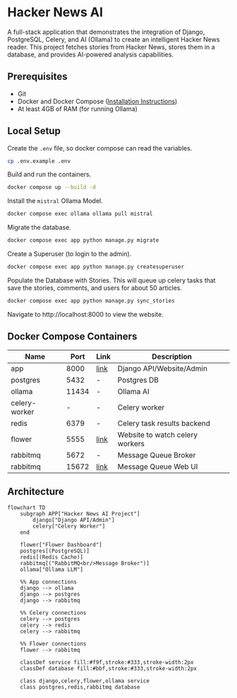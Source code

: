 # Hacker News AI 

A full-stack application that demonstrates the integration of Django, PostgreSQL, Celery, and AI (Ollama) to create an intelligent Hacker News reader. This project fetches stories from Hacker News, stores them in a database, and provides AI-powered analysis capabilities.

## Prerequisites
- Git
- Docker and Docker Compose ([Installation Instructions](https://docs.docker.com/compose/install/))
- At least 4GB of RAM (for running Ollama)

## Local Setup
Create the `.env` file, so docker compose can read the variables.
```bash
cp .env.example .env
```

Build and run the containers.
```bash
docker compose up --build -d
```

Install the `mistral` Ollama Model.
```bash
docker compose exec ollama ollama pull mistral
```

Migrate the database.
```bash
docker compose exec app python manage.py migrate
```

Create a Superuser (to login to the admin).
```bash
docker compose exec app python manage.py createsuperuser
```

Populate the Database with Stories. This will queue up celery tasks that save the stories, comments, and users for about 50 articles.
```bash
docker compose exec app python manage.py sync_stories
```

Navigate to http://localhost:8000 to view the website.

## Docker Compose Containers
| Name          | Port  | Link                           | Description                     |
| ------------- | ----- | ------------------------------ | ------------------------------- |
| app           | 8000  | [link](http://localhost:8000)  | Django API/Website/Admin        |
| postgres      | 5432  | -                              | Postgres DB                     |
| ollama        | 11434 | -                              | Ollama AI                       |
| celery-worker | -     | -                              | Celery worker                   |
| redis         | 6379  | -                              | Celery task results backend     |
| flower        | 5555  | [link](http://localhost:5555)  | Website to watch celery workers |
| rabbitmq      | 5672  | -                              | Message Queue Broker            |
| rabbitmq      | 15672 | [link](http://localhost:15672) | Message Queue Web UI            |

## Architecture
```mermaid
flowchart TD
    subgraph APP["Hacker News AI Project"]
        django["Django API/Admin"]
        celery["Celery Worker"]
    end

    flower["Flower Dashboard"]
    postgres[(PostgreSQL)]
    redis[(Redis Cache)]
    rabbitmq[("RabbitMQ<br/>Message Broker")]
    ollama["Ollama LLM"]

    %% App connections
    django --> ollama
    django --> postgres
    django --> rabbitmq

    %% Celery connections
    celery --> postgres
    celery --> redis
    celery --> rabbitmq

    %% Flower connections
    flower --> rabbitmq

    classDef service fill:#f9f,stroke:#333,stroke-width:2px
    classDef database fill:#bbf,stroke:#333,stroke-width:2px
    
    class django,celery,flower,ollama service
    class postgres,redis,rabbitmq database
```
